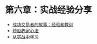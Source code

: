 # 第六章：实战经验分享

  - [成功交易者的故事：经验和教训](experience/the-story-of-a-successful-trader.md)
  - [炒股养家心法](experience/how-to-apply-theory-to-actual-transactions.md)
  - [从实战中学习](experience/learn-and-improve-your-trading-strategies.md)